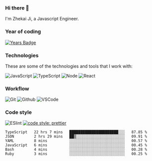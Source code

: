 ### Hi there 👋
I'm Zhekai Ji, a Javascript Engineer.

### Year of coding
[![Years Badge](https://badges.pufler.dev/years/jizhekai)](https://badges.pufler.dev)

### Technologies
These are some of the technologies and tools that I work with:

![JavaScript](https://img.shields.io/badge/JavaScript-323330.svg?logo=javascript&logoColor=F7DF1E) 
![TypeScript](https://img.shields.io/badge/TypeScript-007ACC.svg?logo=typescript&logoColor=white) 
![Node](https://img.shields.io/badge/Node.js-43853D.svg?logo=node.js&logoColor=white)
![React](https://img.shields.io/badge/React-20232a.svg?logo=react&logoColor=61DAFB) 

### Workflow
![Git](https://img.shields.io/badge/Git-black?logo=git) 
![Github](https://img.shields.io/badge/Github-100000.svg?logo=github&logoColor=white)
![VSCode](https://img.shields.io/badge/VSCode-007ACC?logo=visual-studio-code&logoColor=white)	

### Code style
![ESlint](https://img.shields.io/badge/-ESlint-4B32C3?style=flat-square&logo=eslint)
[![code style: prettier](https://img.shields.io/badge/code_style-prettier-ff69b4.svg?style=flat-square)](https://github.com/prettier/prettier)


<!--START_SECTION:waka-->

```text
TypeScript   22 hrs 7 mins   ██████████████████████░░░   87.85 %
JSON         2 hrs 29 mins   ██▒░░░░░░░░░░░░░░░░░░░░░░   09.91 %
YAML         8 mins          ░░░░░░░░░░░░░░░░░░░░░░░░░   00.57 %
JavaScript   6 mins          ░░░░░░░░░░░░░░░░░░░░░░░░░   00.45 %
Bash         4 mins          ░░░░░░░░░░░░░░░░░░░░░░░░░   00.28 %
Ruby         3 mins          ░░░░░░░░░░░░░░░░░░░░░░░░░   00.25 %
```

<!--END_SECTION:waka-->
